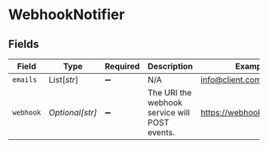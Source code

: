 # WebhookNotifier


## Fields

| Field                                         | Type                                          | Required                                      | Description                                   | Example                                       |
| --------------------------------------------- | --------------------------------------------- | --------------------------------------------- | --------------------------------------------- | --------------------------------------------- |
| `emails`                                      | List[*str*]                                   | :heavy_minus_sign:                            | N/A                                           | info@client.com                               |
| `webhook`                                     | *Optional[str]*                               | :heavy_minus_sign:                            | The URI the webhook service will POST events. | https://webhook.client.com                    |